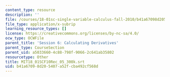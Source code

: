 ```yaml
---
content_type: resource
description: ''
file: /courses/18-01sc-single-variable-calculus-fall-2010/b41a67098d205407a52fcba492cf568d_MIT18_01SCF10Rec_05_300k.vtt
file_type: application/x-subrip
learning_resource_types: []
license: https://creativecommons.org/licenses/by-nc-sa/4.0/
ocw_type: OCWFile
parent_title: 'Session 6: Calculating Derivatives'
parent_type: CourseSection
parent_uid: a5033660-4c88-798f-9066-2c641ab35802
resourcetype: Other
title: MIT18_01SCF10Rec_05_300k.srt
uid: b41a6709-8d20-5407-a52f-cba492cf568d
---
```

